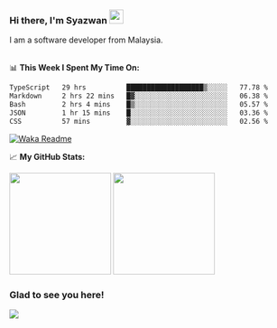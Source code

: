 ### Hi there, I'm Syazwan <img src="https://media.giphy.com/media/hvRJCLFzcasrR4ia7z/giphy.gif" width="25px">
I am a software developer from Malaysia.
<br/><br/>

📊 **This Week I Spent My Time On:**
<!--START_SECTION:waka-->

```txt
TypeScript   29 hrs          ███████████████████▒░░░░░   77.78 %
Markdown     2 hrs 22 mins   █▓░░░░░░░░░░░░░░░░░░░░░░░   06.38 %
Bash         2 hrs 4 mins    █▒░░░░░░░░░░░░░░░░░░░░░░░   05.57 %
JSON         1 hr 15 mins    █░░░░░░░░░░░░░░░░░░░░░░░░   03.36 %
CSS          57 mins         ▓░░░░░░░░░░░░░░░░░░░░░░░░   02.56 %
```

<!--END_SECTION:waka-->
[![Waka Readme](https://github.com/syazwanz/syazwanz/actions/workflows/wakatime.yml/badge.svg)](https://github.com/syazwanz/syazwanz/actions/workflows/wakatime.yml)

📈 **My GitHub Stats:**

<p>
  <img height="180em" src="https://github-readme-stats.vercel.app/api?username=syazwanz&show_icons=true&hide_border=false&&count_private=true&include_all_commits=true" />
  <img height="180em" src="https://github-readme-stats.vercel.app/api/top-langs/?username=syazwanz&exclude_repo=KNN-Image-Classification&show_icons=true&hide_border=false&layout=compact&langs_count=8"/>
</p>

### Glad to see you here!
![](https://visitor-badge.glitch.me/badge?page_id=syazwanz.syazwanz)
